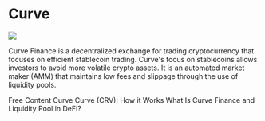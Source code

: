 # Curve
![](https://public.bnbstatic.com/static/academy/uploads-original/04890cb8cf134a4f86b10fca40381ba6.png)

Curve Finance is a decentralized exchange for trading cryptocurrency that focuses on efficient stablecoin trading. Curve's focus on stablecoins allows investors to avoid more volatile crypto assets. It is an automated market maker (AMM) that maintains low fees and slippage through the use of liquidity pools.

<ResourceGroupTitle>Free Content</ResourceGroupTitle>
<BadgeLink badgeText='Read' colorScheme='yellow' href='https://curve.fi/'>Curve</BadgeLink>
<BadgeLink badgeText='Read' colorScheme='yellow' href='https://www.gemini.com/cryptopedia/curve-finance-liquidity-provider-dao'>Curve (CRV): How it Works</BadgeLink>
<BadgeLink badgeText='Read' colorScheme='yellow' href='https://medium.datadriveninvestor.com/what-is-curve-finance-and-liquidity-pool-in-defi-7163933aae3c'>What Is Curve Finance and Liquidity Pool in DeFi?</BadgeLink>